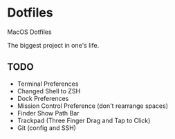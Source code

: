 # Dotfiles

MacOS Dotfiles

The biggest project in one's life.

## TODO

-   Terminal Preferences
-   Changed Shell to ZSH
-   Dock Preferences
-   Mission Control Preference (don't rearrange spaces)
-   Finder Show Path Bar
-   Trackpad (Three Finger Drag and Tap to Click)
-   Git (config and SSH)
